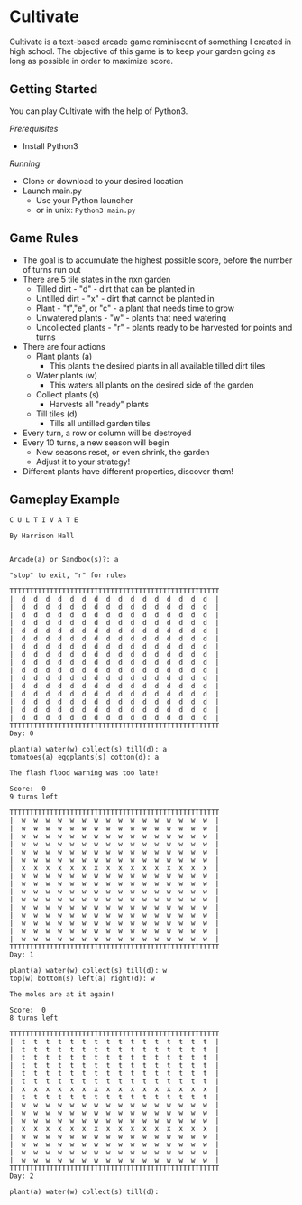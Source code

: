 # Cultivate
Cultivate is a text-based arcade game reminiscent of something I created in high school.
The objective of this game is to keep your garden going as long as possible in order to maximize score. 

## Getting Started
You can play Cultivate with the help of Python3.

*Prerequisites*
* Install Python3

*Running*
* Clone or download to your desired location
* Launch main.py 
  * Use your Python launcher
  * or in unix: `Python3 main.py`
  
## Game Rules
* The goal is to accumulate the highest possible score, before the number of turns run out
* There are 5 tile states in the nxn garden
   * Tilled dirt - "d" - dirt that can be planted in
   * Untilled dirt - "x" - dirt that cannot be planted in
   * Plant - "t","e", or "c" - a plant that needs time to grow
   * Unwatered plants - "w" - plants that need watering
   * Uncollected plants - "r" - plants ready to be harvested for points and turns
* There are four actions
  * Plant plants (a)
    * This plants the desired plants in all available tilled dirt tiles
  * Water plants (w)
    * This waters all plants on the desired side of the garden
  * Collect plants (s)
    * Harvests all "ready" plants
  * Till tiles (d)
    * Tills all untilled garden tiles
* Every turn, a row or column will be destroyed
* Every 10 turns, a new season will begin
  * New seasons reset, or even shrink, the garden
  * Adjust it to your strategy!
* Different plants have different properties, discover them!

## Gameplay Example
```
C U L T I V A T E

By Harrison Hall


Arcade(a) or Sandbox(s)?: a

"stop" to exit, "r" for rules

TTTTTTTTTTTTTTTTTTTTTTTTTTTTTTTTTTTTTTTTTTTTTTTTTTTT
|  d  d  d  d  d  d  d  d  d  d  d  d  d  d  d  d  |
|  d  d  d  d  d  d  d  d  d  d  d  d  d  d  d  d  |
|  d  d  d  d  d  d  d  d  d  d  d  d  d  d  d  d  |
|  d  d  d  d  d  d  d  d  d  d  d  d  d  d  d  d  |
|  d  d  d  d  d  d  d  d  d  d  d  d  d  d  d  d  |
|  d  d  d  d  d  d  d  d  d  d  d  d  d  d  d  d  |
|  d  d  d  d  d  d  d  d  d  d  d  d  d  d  d  d  |
|  d  d  d  d  d  d  d  d  d  d  d  d  d  d  d  d  |
|  d  d  d  d  d  d  d  d  d  d  d  d  d  d  d  d  |
|  d  d  d  d  d  d  d  d  d  d  d  d  d  d  d  d  |
|  d  d  d  d  d  d  d  d  d  d  d  d  d  d  d  d  |
|  d  d  d  d  d  d  d  d  d  d  d  d  d  d  d  d  |
|  d  d  d  d  d  d  d  d  d  d  d  d  d  d  d  d  |
|  d  d  d  d  d  d  d  d  d  d  d  d  d  d  d  d  |
|  d  d  d  d  d  d  d  d  d  d  d  d  d  d  d  d  |
|  d  d  d  d  d  d  d  d  d  d  d  d  d  d  d  d  |
TTTTTTTTTTTTTTTTTTTTTTTTTTTTTTTTTTTTTTTTTTTTTTTTTTTT
Day: 0

plant(a) water(w) collect(s) till(d): a
tomatoes(a) eggplants(s) cotton(d): a

The flash flood warning was too late!

Score:  0
9 turns left

TTTTTTTTTTTTTTTTTTTTTTTTTTTTTTTTTTTTTTTTTTTTTTTTTTTT
|  w  w  w  w  w  w  w  w  w  w  w  w  w  w  w  w  |
|  w  w  w  w  w  w  w  w  w  w  w  w  w  w  w  w  |
|  w  w  w  w  w  w  w  w  w  w  w  w  w  w  w  w  |
|  w  w  w  w  w  w  w  w  w  w  w  w  w  w  w  w  |
|  w  w  w  w  w  w  w  w  w  w  w  w  w  w  w  w  |
|  w  w  w  w  w  w  w  w  w  w  w  w  w  w  w  w  |
|  x  x  x  x  x  x  x  x  x  x  x  x  x  x  x  x  |
|  w  w  w  w  w  w  w  w  w  w  w  w  w  w  w  w  |
|  w  w  w  w  w  w  w  w  w  w  w  w  w  w  w  w  |
|  w  w  w  w  w  w  w  w  w  w  w  w  w  w  w  w  |
|  w  w  w  w  w  w  w  w  w  w  w  w  w  w  w  w  |
|  w  w  w  w  w  w  w  w  w  w  w  w  w  w  w  w  |
|  w  w  w  w  w  w  w  w  w  w  w  w  w  w  w  w  |
|  w  w  w  w  w  w  w  w  w  w  w  w  w  w  w  w  |
|  w  w  w  w  w  w  w  w  w  w  w  w  w  w  w  w  |
|  w  w  w  w  w  w  w  w  w  w  w  w  w  w  w  w  |
TTTTTTTTTTTTTTTTTTTTTTTTTTTTTTTTTTTTTTTTTTTTTTTTTTTT
Day: 1

plant(a) water(w) collect(s) till(d): w
top(w) bottom(s) left(a) right(d): w

The moles are at it again!

Score:  0
8 turns left

TTTTTTTTTTTTTTTTTTTTTTTTTTTTTTTTTTTTTTTTTTTTTTTTTTTT
|  t  t  t  t  t  t  t  t  t  t  t  t  t  t  t  t  |
|  t  t  t  t  t  t  t  t  t  t  t  t  t  t  t  t  |
|  t  t  t  t  t  t  t  t  t  t  t  t  t  t  t  t  |
|  t  t  t  t  t  t  t  t  t  t  t  t  t  t  t  t  |
|  t  t  t  t  t  t  t  t  t  t  t  t  t  t  t  t  |
|  t  t  t  t  t  t  t  t  t  t  t  t  t  t  t  t  |
|  x  x  x  x  x  x  x  x  x  x  x  x  x  x  x  x  |
|  t  t  t  t  t  t  t  t  t  t  t  t  t  t  t  t  |
|  w  w  w  w  w  w  w  w  w  w  w  w  w  w  w  w  |
|  w  w  w  w  w  w  w  w  w  w  w  w  w  w  w  w  |
|  w  w  w  w  w  w  w  w  w  w  w  w  w  w  w  w  |
|  x  x  x  x  x  x  x  x  x  x  x  x  x  x  x  x  |
|  w  w  w  w  w  w  w  w  w  w  w  w  w  w  w  w  |
|  w  w  w  w  w  w  w  w  w  w  w  w  w  w  w  w  |
|  w  w  w  w  w  w  w  w  w  w  w  w  w  w  w  w  |
|  w  w  w  w  w  w  w  w  w  w  w  w  w  w  w  w  |
TTTTTTTTTTTTTTTTTTTTTTTTTTTTTTTTTTTTTTTTTTTTTTTTTTTT
Day: 2

plant(a) water(w) collect(s) till(d): 
```
